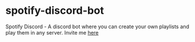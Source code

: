 # spotify-discord-bot
Spotify Discord - A discord bot where you can create your own playlists and play them in any server.
Invite me [here](https://discordapp.com/oauth2/authorize?client_id=224495611741863936&scope=bot&permissions=37088320)
